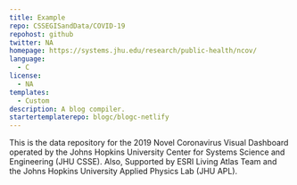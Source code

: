 ```yaml
---
title: Example
repo: CSSEGISandData/COVID-19
repohost: github
twitter: NA
homepage: https://systems.jhu.edu/research/public-health/ncov/
language:
  - C
license:
  - NA
templates:
  - Custom
description: A blog compiler.
startertemplaterepo: blogc/blogc-netlify
---
```


This is the data repository for the 2019 Novel Coronavirus Visual Dashboard operated by the Johns Hopkins University Center for Systems Science and Engineering (JHU CSSE). Also, Supported by ESRI Living Atlas Team and the Johns Hopkins University Applied Physics Lab (JHU APL).
